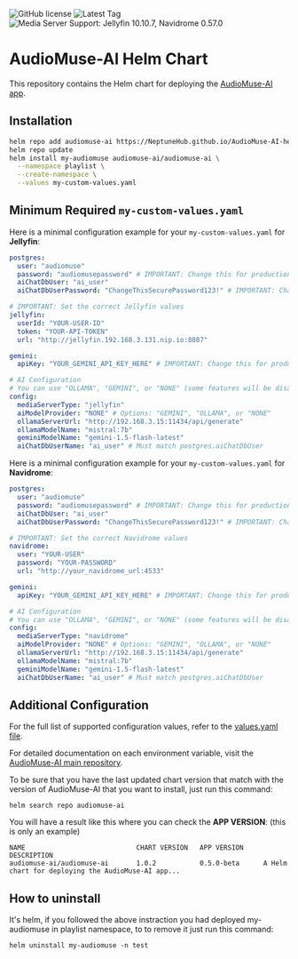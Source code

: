 ![GitHub license](https://img.shields.io/github/license/neptunehub/AudioMuse-AI-helm.svg)
![Latest Tag](https://img.shields.io/github/v/tag/neptunehub/AudioMuse-AI-helm?label=latest-tag)
![Media Server Support: Jellyfin 10.10.7, Navidrome 0.57.0](https://img.shields.io/badge/Media%20Server-Jellyfin%2010.10.7%2C%20Navidrome%200.57.0-blue?style=flat-square&logo=server&logoColor=white)

# AudioMuse-AI Helm Chart

This repository contains the Helm chart for deploying the [AudioMuse-AI app](https://github.com/NeptuneHub/AudioMuse-AI).

## Installation

```bash
helm repo add audiomuse-ai https://NeptuneHub.github.io/AudioMuse-AI-helm
helm repo update
helm install my-audiomuse audiomuse-ai/audiomuse-ai \
  --namespace playlist \
  --create-namespace \
  --values my-custom-values.yaml
```

## Minimum Required `my-custom-values.yaml`

Here is a minimal configuration example for your `my-custom-values.yaml` for **Jellyfin**:

```yaml
postgres:
  user: "audiomuse"
  password: "audiomusepassword" # IMPORTANT: Change this for production
  aiChatDbUser: "ai_user"
  aiChatDbUserPassword: "ChangeThisSecurePassword123!" # IMPORTANT: Change this for production

# IMPORTANT: Set the correct Jellyfin values
jellyfin:
  userId: "YOUR-USER-ID"
  token: "YOUR-API-TOKEN"
  url: "http://jellyfin.192.168.3.131.nip.io:8087"

gemini:
  apiKey: "YOUR_GEMINI_API_KEY_HERE" # IMPORTANT: Change this for production

# AI Configuration
# You can use "OLLAMA", "GEMINI", or "NONE" (some features will be disabled if NONE)
config:
  mediaServerType: "jellyfin"
  aiModelProvider: "NONE" # Options: "GEMINI", "OLLAMA", or "NONE"
  ollamaServerUrl: "http://192.168.3.15:11434/api/generate"
  ollamaModelName: "mistral:7b"
  geminiModelName: "gemini-1.5-flash-latest"
  aiChatDbUserName: "ai_user" # Must match postgres.aiChatDbUser
```

Here is a minimal configuration example for your `my-custom-values.yaml` for **Navidrome**:

```yaml
postgres:
  user: "audiomuse"
  password: "audiomusepassword" # IMPORTANT: Change this for production
  aiChatDbUser: "ai_user"
  aiChatDbUserPassword: "ChangeThisSecurePassword123!" # IMPORTANT: Change this for production

# IMPORTANT: Set the correct Navidrome values
navidrome:
  user: "YOUR-USER"
  password: "YOUR-PASSWORD"
  url: "http://your_navidrome_url:4533"

gemini:
  apiKey: "YOUR_GEMINI_API_KEY_HERE" # IMPORTANT: Change this for production

# AI Configuration
# You can use "OLLAMA", "GEMINI", or "NONE" (some features will be disabled if NONE)
config:
  mediaServerType: "navidrome"
  aiModelProvider: "NONE" # Options: "GEMINI", "OLLAMA", or "NONE"
  ollamaServerUrl: "http://192.168.3.15:11434/api/generate"
  ollamaModelName: "mistral:7b"
  geminiModelName: "gemini-1.5-flash-latest"
  aiChatDbUserName: "ai_user" # Must match postgres.aiChatDbUser
```

## Additional Configuration

For the full list of supported configuration values, refer to the [values.yaml file](https://github.com/NeptuneHub/AudioMuse-AI-helm/blob/main/values.yaml).

For detailed documentation on each environment variable, visit the [AudioMuse-AI main repository](https://github.com/NeptuneHub/AudioMuse-AI).

To be sure that you have the last updated chart version that match with the version of AudioMuse-AI that you want to install, just run this command:
```
helm search repo audiomuse-ai
```

You will have a result like this where you can check the **APP VERSION**:  (this is only an example)
```
NAME                            CHART VERSION   APP VERSION     DESCRIPTION
audiomuse-ai/audiomuse-ai       1.0.2           0.5.0-beta      A Helm chart for deploying the AudioMuse-AI app...
```

## How to uninstall
It's helm, if you followed the above instraction you had deployed my-audiomuse in playlist namespace, to to remove it just run this command:

```
helm uninstall my-audiomuse -n test
```
